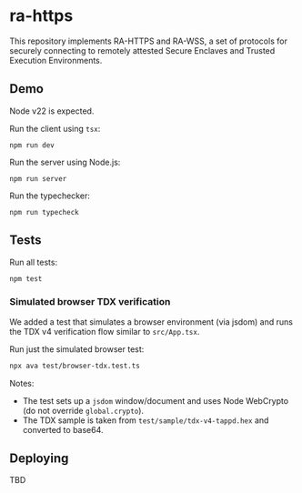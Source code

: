 # ra-https

This repository implements RA-HTTPS and RA-WSS, a set of protocols for
securely connecting to remotely attested Secure Enclaves and Trusted
Execution Environments.

## Demo

Node v22 is expected.

Run the client using `tsx`:

```
npm run dev
```

Run the server using Node.js:

```
npm run server
```

Run the typechecker:

```
npm run typecheck
```

## Tests

Run all tests:

```bash
npm test
```

### Simulated browser TDX verification

We added a test that simulates a browser environment (via jsdom) and runs the TDX v4 verification flow similar to `src/App.tsx`.

Run just the simulated browser test:

```bash
npx ava test/browser-tdx.test.ts
```

Notes:
- The test sets up a `jsdom` window/document and uses Node WebCrypto (do not override `global.crypto`).
- The TDX sample is taken from `test/sample/tdx-v4-tappd.hex` and converted to base64.

## Deploying

TBD
